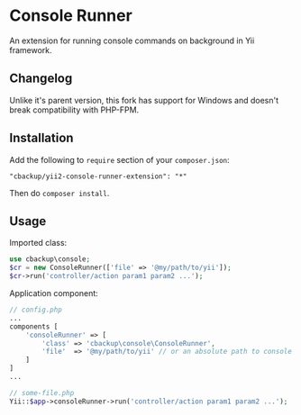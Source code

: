 Console Runner
==============

An extension for running console commands on background in Yii framework.

Changelog
------------

Unlike it's parent version, this fork has support for Windows and doesn't break compatibility with PHP-FPM.

Installation
------------

Add the following to `require` section of your `composer.json`:

```
"cbackup/yii2-console-runner-extension": "*"
```

Then do `composer install`.

Usage
-----

Imported class:

```php
use cbackup\console;
$cr = new ConsoleRunner(['file' => '@my/path/to/yii']);
$cr->run('controller/action param1 param2 ...');
```

Application component:

```php
// config.php
...
components [
    'consoleRunner' => [
        'class' => 'cbackup\console\ConsoleRunner',
        'file'  => '@my/path/to/yii' // or an absolute path to console file
    ]
]
...

// some-file.php
Yii::$app->consoleRunner->run('controller/action param1 param2 ...');
```